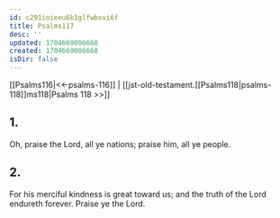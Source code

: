 ```yaml
---
id: c291ioieeu6k1glfwbxvi6f
title: Psalms117
desc: ''
updated: 1704669006668
created: 1704669006668
isDir: false
---
```

[[Psalms116|<<-psalms-116]] | [[jst-old-testament.[[Psalms118|psalms-118]]ms118|Psalms 118 >>]]
## 1.
Oh, praise the Lord, all ye nations; praise him, all ye people.
## 2.
For his merciful kindness is great toward us; and the truth of the Lord endureth forever. Praise ye the Lord.

